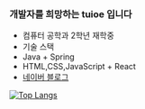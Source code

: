 ### 개발자를 희망하는 tuioe 입니다 
- 컴퓨터 공학과 2학년 재학중
- 기술 스택
- Java + Spring
- HTML,CSS,JavaScript + React
- [네이버 블로그](https://blog.naver.com/qodlgks123)

[![Top Langs](https://github-readme-stats.vercel.app/api/top-langs/?username=tuioe5679&layout=compact)](https://github.com/tuioe5679/github-readme-stats)







